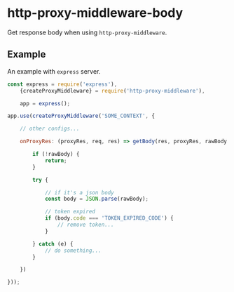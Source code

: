 # http-proxy-middleware-body

Get response body when using `http-proxy-middleware`.

## Example

An example with `express` server.

```javascript
const express = require('express'),
    {createProxyMiddleware} = require('http-proxy-middleware'),

    app = express();

app.use(createProxyMiddleware('SOME_CONTEXT', {

    // other configs...

    onProxyRes: (proxyRes, req, res) => getBody(res, proxyRes, rawBody => {

        if (!rawBody) {
            return;
        }

        try {

            // if it's a json body
            const body = JSON.parse(rawBody);

            // token expired
            if (body.code === 'TOKEN_EXPIRED_CODE') {
                // remove token...
            }

        } catch (e) {
            // do something...
        }

    })

}));
```
